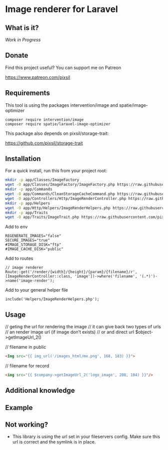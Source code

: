 # Image renderer for Laravel

## What is it?

*Work in Progress*

## Donate

Find this project useful? You can support me on Patreon

https://www.patreon.com/pixsil

## Requirements

This tool is using the packages intervention/image and spatie/image-optimizer

```
composer require intervention/image
composer require spatie/laravel-image-optimizer
```

This package also depends on pixsil/storage-trait:

https://github.com/pixsil/storage-trait

## Installation

For a quick install, run this from your project root:
```bash
mkdir -p app/Classes/ImageFactory
wget -O app/Classes/ImageFactory/ImageFactory.php https://raw.githubusercontent.com/pixsil/image-renderer/main/Classes/ImageFactory/ImageFactory.php
mkdir -p app/Commands
wget -O app/Commands/CleanStorageCacheCommand.php https://raw.githubusercontent.com/pixsil/image-renderer/main/Commands/CleanStorageCacheCommand.php
wget -O app/Controllers/Http/ImageRenderController.php https://raw.githubusercontent.com/pixsil/image-renderer/main/Controllers/ImageRenderController.php
mkdir -p app/Helpers
wget -O app/Http/Helpers/ImageRenderHelpers.php https://raw.githubusercontent.com/pixsil/image-renderer/main/Helpers/ImageRenderHelpers.php
mkdir -p app/Traits
wget -O app/Traits/ImageTrait.php https://raw.githubusercontent.com/pixsil/image-renderer/main/Traits/ImageTrait.php
```

Add to env
```
REGENERATE_IMAGES="false"
SECURE_IMAGES="true"
#IMAGE_STORAGE_DISK="ftp"
#IMAGE_CACHE_DISK="public"
```

Add to routes
```
// image renderer
Route::get('/render/{width}/{height}/{param}/{filename}/r', [ImageRenderController::class, 'image'])->where('filename', '(.*)')->name('image-render');
```

Add to your general helper file
```
include('Helpers/ImageRenderHelpers.php');
```

## Usage

// geting the url for rendering the image
// it can give back two types of urls
// an render image url (if image don’t exists)
// or and direct url
$object->getImageUrl_2()

// filename in public
```html
<Img src="{{ img_url('/images_html/me.png', 168, 183) }}">
```

// filename for record

```html
<img src="{{ $company->getImageUrl_2('logo_image', 208, 104) }}"/>
```

## Additional knowledge

## Example

## Not working?

- This library is using the url set in your fileservers config. Make sure this url is correct and the symlink is in place.
